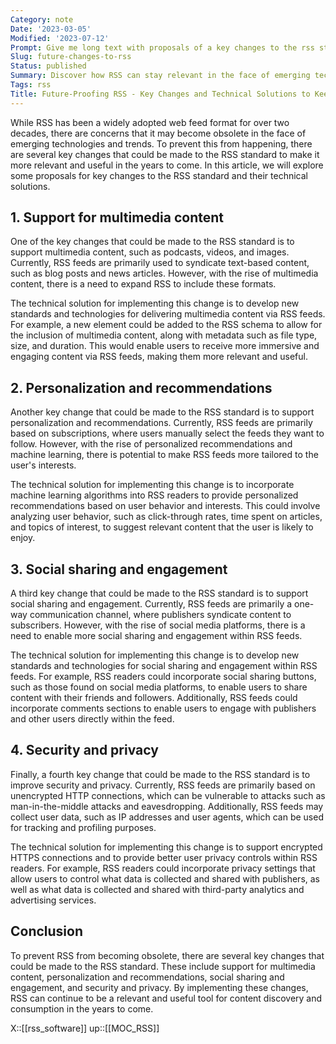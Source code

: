 ```yaml
---
Category: note
Date: '2023-03-05'
Modified: '2023-07-12'
Prompt: Give me long text with proposals of a key changes to the rss standard (and technical solution for implementing it) to prevent RSS becoming obsolete.
Slug: future-changes-to-rss
Status: published
Summary: Discover how RSS can stay relevant in the face of emerging technologies with key changes such as multimedia support, personalization, and security.
Tags: rss
Title: Future-Proofing RSS - Key Changes and Technical Solutions to Keep the Web Feed Format Relevant
---
```


While RSS has been a widely adopted web feed format for over two decades, there are concerns that it may become obsolete in the face of emerging technologies and trends. To prevent this from happening, there are several key changes that could be made to the RSS standard to make it more relevant and useful in the years to come. In this article, we will explore some proposals for key changes to the RSS standard and their technical solutions.

## 1.  Support for multimedia content

One of the key changes that could be made to the RSS standard is to support multimedia content, such as podcasts, videos, and images. Currently, RSS feeds are primarily used to syndicate text-based content, such as blog posts and news articles. However, with the rise of multimedia content, there is a need to expand RSS to include these formats.

The technical solution for implementing this change is to develop new standards and technologies for delivering multimedia content via RSS feeds. For example, a new element could be added to the RSS schema to allow for the inclusion of multimedia content, along with metadata such as file type, size, and duration. This would enable users to receive more immersive and engaging content via RSS feeds, making them more relevant and useful.

## 2.  Personalization and recommendations

Another key change that could be made to the RSS standard is to support personalization and recommendations. Currently, RSS feeds are primarily based on subscriptions, where users manually select the feeds they want to follow. However, with the rise of personalized recommendations and machine learning, there is potential to make RSS feeds more tailored to the user's interests.

The technical solution for implementing this change is to incorporate machine learning algorithms into RSS readers to provide personalized recommendations based on user behavior and interests. This could involve analyzing user behavior, such as click-through rates, time spent on articles, and topics of interest, to suggest relevant content that the user is likely to enjoy.

## 3.  Social sharing and engagement

A third key change that could be made to the RSS standard is to support social sharing and engagement. Currently, RSS feeds are primarily a one-way communication channel, where publishers syndicate content to subscribers. However, with the rise of social media platforms, there is a need to enable more social sharing and engagement within RSS feeds.

The technical solution for implementing this change is to develop new standards and technologies for social sharing and engagement within RSS feeds. For example, RSS readers could incorporate social sharing buttons, such as those found on social media platforms, to enable users to share content with their friends and followers. Additionally, RSS feeds could incorporate comments sections to enable users to engage with publishers and other users directly within the feed.

## 4.  Security and privacy

Finally, a fourth key change that could be made to the RSS standard is to improve security and privacy. Currently, RSS feeds are primarily based on unencrypted HTTP connections, which can be vulnerable to attacks such as man-in-the-middle attacks and eavesdropping. Additionally, RSS feeds may collect user data, such as IP addresses and user agents, which can be used for tracking and profiling purposes.

The technical solution for implementing this change is to support encrypted HTTPS connections and to provide better user privacy controls within RSS readers. For example, RSS readers could incorporate privacy settings that allow users to control what data is collected and shared with publishers, as well as what data is collected and shared with third-party analytics and advertising services.

## Conclusion

To prevent RSS from becoming obsolete, there are several key changes that could be made to the RSS standard. These include support for multimedia content, personalization and recommendations, social sharing and engagement, and security and privacy. By implementing these changes, RSS can continue to be a relevant and useful tool for content discovery and consumption in the years to come.

X::[[rss_software]]
up::[[MOC_RSS]]
